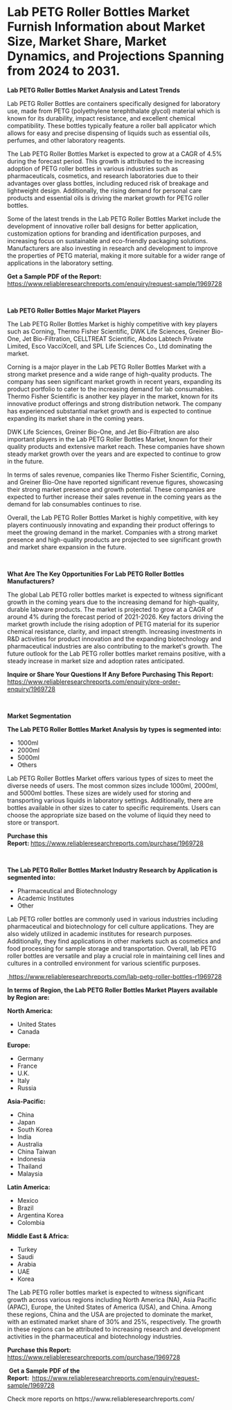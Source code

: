 <p><h1>Lab PETG Roller Bottles Market Furnish Information about Market Size, Market Share, Market Dynamics, and Projections Spanning from 2024 to 2031.</h1></p><p><strong>Lab PETG Roller Bottles Market Analysis and Latest Trends</strong></p>
<p><p>Lab PETG Roller Bottles are containers specifically designed for laboratory use, made from PETG (polyethylene terephthalate glycol) material which is known for its durability, impact resistance, and excellent chemical compatibility. These bottles typically feature a roller ball applicator which allows for easy and precise dispensing of liquids such as essential oils, perfumes, and other laboratory reagents.</p><p>The Lab PETG Roller Bottles Market is expected to grow at a CAGR of 4.5% during the forecast period. This growth is attributed to the increasing adoption of PETG roller bottles in various industries such as pharmaceuticals, cosmetics, and research laboratories due to their advantages over glass bottles, including reduced risk of breakage and lightweight design. Additionally, the rising demand for personal care products and essential oils is driving the market growth for PETG roller bottles.</p><p>Some of the latest trends in the Lab PETG Roller Bottles Market include the development of innovative roller ball designs for better application, customization options for branding and identification purposes, and increasing focus on sustainable and eco-friendly packaging solutions. Manufacturers are also investing in research and development to improve the properties of PETG material, making it more suitable for a wider range of applications in the laboratory setting.</p></p>
<p><strong>Get a Sample PDF of the Report:&nbsp;</strong> <a href="https://www.reliableresearchreports.com/enquiry/request-sample/1969728">https://www.reliableresearchreports.com/enquiry/request-sample/1969728</a></p>
<p>&nbsp;</p>
<p><strong>Lab PETG Roller Bottles Major Market Players</strong></p>
<p><p>The Lab PETG Roller Bottles Market is highly competitive with key players such as Corning, Thermo Fisher Scientific, DWK Life Sciences, Greiner Bio-One, Jet Bio-Filtration, CELLTREAT Scientific, Abdos Labtech Private Limited, Esco VacciXcell, and SPL Life Sciences Co., Ltd dominating the market. </p><p>Corning is a major player in the Lab PETG Roller Bottles Market with a strong market presence and a wide range of high-quality products. The company has seen significant market growth in recent years, expanding its product portfolio to cater to the increasing demand for lab consumables. Thermo Fisher Scientific is another key player in the market, known for its innovative product offerings and strong distribution network. The company has experienced substantial market growth and is expected to continue expanding its market share in the coming years.</p><p>DWK Life Sciences, Greiner Bio-One, and Jet Bio-Filtration are also important players in the Lab PETG Roller Bottles Market, known for their quality products and extensive market reach. These companies have shown steady market growth over the years and are expected to continue to grow in the future.</p><p>In terms of sales revenue, companies like Thermo Fisher Scientific, Corning, and Greiner Bio-One have reported significant revenue figures, showcasing their strong market presence and growth potential. These companies are expected to further increase their sales revenue in the coming years as the demand for lab consumables continues to rise.</p><p>Overall, the Lab PETG Roller Bottles Market is highly competitive, with key players continuously innovating and expanding their product offerings to meet the growing demand in the market. Companies with a strong market presence and high-quality products are projected to see significant growth and market share expansion in the future.</p></p>
<p>&nbsp;</p>
<p><strong>What Are The Key Opportunities For Lab PETG Roller Bottles Manufacturers?</strong></p>
<p><p>The global Lab PETG roller bottles market is expected to witness significant growth in the coming years due to the increasing demand for high-quality, durable labware products. The market is projected to grow at a CAGR of around 4% during the forecast period of 2021-2026. Key factors driving the market growth include the rising adoption of PETG material for its superior chemical resistance, clarity, and impact strength. Increasing investments in R&D activities for product innovation and the expanding biotechnology and pharmaceutical industries are also contributing to the market's growth. The future outlook for the Lab PETG roller bottles market remains positive, with a steady increase in market size and adoption rates anticipated.</p></p>
<p><strong>Inquire or Share Your Questions If Any Before Purchasing This Report:</strong> <a href="https://www.reliableresearchreports.com/enquiry/pre-order-enquiry/1969728">https://www.reliableresearchreports.com/enquiry/pre-order-enquiry/1969728</a></p>
<p>&nbsp;</p>
<p><strong>Market Segmentation</strong></p>
<p><strong>The Lab PETG Roller Bottles Market Analysis by types is segmented into:</strong></p>
<p><ul><li>1000ml</li><li>2000ml</li><li>5000ml</li><li>Others</li></ul></p>
<p><p>Lab PETG Roller Bottles Market offers various types of sizes to meet the diverse needs of users. The most common sizes include 1000ml, 2000ml, and 5000ml bottles. These sizes are widely used for storing and transporting various liquids in laboratory settings. Additionally, there are bottles available in other sizes to cater to specific requirements. Users can choose the appropriate size based on the volume of liquid they need to store or transport.</p></p>
<p><strong>Purchase this Report:&nbsp;</strong><a href="https://www.reliableresearchreports.com/purchase/1969728">https://www.reliableresearchreports.com/purchase/1969728</a></p>
<p>&nbsp;</p>
<p><strong>The Lab PETG Roller Bottles Market Industry Research by Application is segmented into:</strong></p>
<p><ul><li>Pharmaceutical and Biotechnology</li><li>Academic Institutes</li><li>Other</li></ul></p>
<p><p>Lab PETG roller bottles are commonly used in various industries including pharmaceutical and biotechnology for cell culture applications. They are also widely utilized in academic institutes for research purposes. Additionally, they find applications in other markets such as cosmetics and food processing for sample storage and transportation. Overall, lab PETG roller bottles are versatile and play a crucial role in maintaining cell lines and cultures in a controlled environment for various scientific purposes.</p></p>
<p><a href="https://www.reliableresearchreports.com/lab-petg-roller-bottles-r1969728">&nbsp;https://www.reliableresearchreports.com/lab-petg-roller-bottles-r1969728</a></p>
<p><strong>In terms of Region, the Lab PETG Roller Bottles Market Players available by Region are:</strong></p>
<p>
    <p> <strong> North America: </strong>
        <ul>
            <li>United States</li>
            <li>Canada</li>
        </ul>
        </p> 
    <p> <strong> Europe: </strong>
        <ul>
            <li>Germany</li>
            <li>France</li>
            <li>U.K.</li>
            <li>Italy</li>
            <li>Russia</li>
        </ul>
        </p> 
    <p> <strong> Asia-Pacific: </strong>
        <ul>
            <li>China</li>
            <li>Japan</li>
            <li>South Korea</li>
            <li>India</li>
            <li>Australia</li>
            <li>China Taiwan</li>
            <li>Indonesia</li>
            <li>Thailand</li>
            <li>Malaysia</li>
        </ul>
        </p> 
    <p> <strong> Latin America: </strong>
        <ul>
            <li>Mexico</li>
            <li>Brazil</li>
            <li>Argentina Korea</li>
            <li>Colombia</li>
        </ul>
        </p> 
    <p> <strong> Middle East & Africa: </strong>
        <ul>
            <li>Turkey</li>
            <li>Saudi</li>
            <li>Arabia</li>
            <li>UAE</li>
            <li>Korea</li>
        </ul>
    </p>
    </p>
<p><p>The Lab PETG roller bottles market is expected to witness significant growth across various regions including North America (NA), Asia Pacific (APAC), Europe, the United States of America (USA), and China. Among these regions, China and the USA are projected to dominate the market, with an estimated market share of 30% and 25%, respectively. The growth in these regions can be attributed to increasing research and development activities in the pharmaceutical and biotechnology industries.</p></p>
<p><strong>Purchase this Report: </strong><a href="https://www.reliableresearchreports.com/purchase/1969728">https://www.reliableresearchreports.com/purchase/1969728</a></p>
<p>&nbsp;<strong>Get a Sample PDF of the Report:&nbsp;&nbsp;</strong><a href="https://www.reliableresearchreports.com/enquiry/request-sample/1969728">https://www.reliableresearchreports.com/enquiry/request-sample/1969728</a></p>
<p><strong></strong></p>
<p>Check more reports on https://www.reliableresearchreports.com/</p>